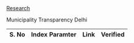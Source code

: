 <html>
<body>
<a href="#">Research</a>
  
<p> Municipality Transparency Delhi</p>

|S. No|Index Paramter|Link|Verified|
  ---|---|---|---

</body>
</html>
